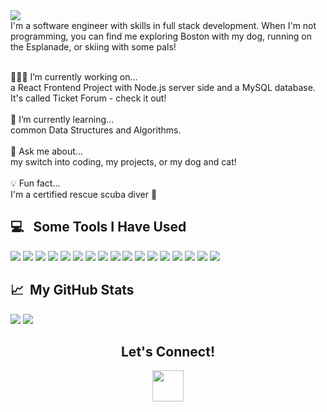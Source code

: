 <div>
  <img src="https://capsule-render.vercel.app/api?type=transparent&text=Hi!+I'm+Nora+McCarthy&fontSize=30&fontAlign=50&height=60&animation=fadeIn&section=header"/>
</div>

<div>
  I'm a software engineer with skills in full stack development. When I'm not programming, you can find me exploring Boston with my dog, running on the Esplanade, or skiing with some pals! <br><br>
  
  👩🏻‍💻 I’m currently working on... <br> a React Frontend Project with Node.js server side and a MySQL database. It's called Ticket Forum - check it out! <br><br>
  🌱 I’m currently learning... <br> common Data Structures and Algorithms. <br><br>
  💬 Ask me about... <br> my switch into coding, my projects, or my dog and cat! <br><br>
  💡 Fun fact... <br> I'm a certified rescue scuba diver 🤿
</div>

<h2> 💻 &nbsp; Some Tools I Have Used</h2>
  <p align="left">
    <img src="https://img.shields.io/badge/html5-%23E34F26.svg?style=for-the-badge&logo=html5&logoColor=white"/>
    <img src="https://img.shields.io/badge/javascript-%23323330.svg?style=for-the-badge&logo=javascript&logoColor=%23F7DF1E)"/>
    <img src="https://img.shields.io/badge/Java-ED8B00?style=for-the-badge&logo=java&logoColor=white"/>
    <img src="https://img.shields.io/badge/python-3670A0?style=for-the-badge&logo=python&logoColor=ffdd54"/>
    <img src="https://img.shields.io/badge/css3-%231572B6.svg?style=for-the-badge&logo=css3&logoColor=white"/>
    <img src="https://img.shields.io/badge/bootstrap-%23563D7C.svg?style=for-the-badge&logo=bootstrap&logoColor=white"/>
    <img src="https://img.shields.io/badge/react-%2320232a.svg?style=for-the-badge&logo=react&logoColor=%2361DAFB"/>
    <img src="https://img.shields.io/badge/express.js-%23404d59.svg?style=for-the-badge&logo=express&logoColor=%2361DAFB"/>
    <img src="https://img.shields.io/badge/jquery-%230769AD.svg?style=for-the-badge&logo=jquery&logoColor=white"/>
    <img src="https://img.shields.io/badge/node.js-6DA55F?style=for-the-badge&logo=node.js&logoColor=white"/>
    <img src="https://img.shields.io/badge/NPM-%23000000.svg?style=for-the-badge&logo=npm&logoColor=white"/>
    <img src="https://img.shields.io/badge/flask-%23000.svg?style=for-the-badge&logo=flask&logoColor=white"/>
    <img src="https://img.shields.io/badge/Spring-6DB33F?style=for-the-badge&logo=spring&logoColor=white"/>
    <img src="https://img.shields.io/badge/MongoDB-%234ea94b.svg?style=for-the-badge&logo=mongodb&logoColor=white"/>
    <img src="https://img.shields.io/badge/mysql-%2300f.svg?style=for-the-badge&logo=mysql&logoColor=white"/>
    <img src="https://img.shields.io/badge/nginx-%23009639.svg?style=for-the-badge&logo=nginx&logoColor=white"/>
    <img src="https://img.shields.io/badge/AWS-%23FF9900.svg?style=for-the-badge&logo=amazon-aws&logoColor=white"/>
  </p>

<h2> 📈 &nbsp;My GitHub Stats</h2>
  <div>
    <img src="https://github-readme-stats.vercel.app/api?username=noramccarthy&hide=stars&hide_rank=true&hide_title=true"/>
    <img src="https://github-readme-stats.vercel.app/api/top-langs/?username=noramccarthy&langs_count=3&hide_title=true"/>
  </div>

<div align="center">
  <h2>Let's Connect!</h2>
  
  <a href="https://www.linkedin.com/in/nora-z-mccarthy/">
    <img height="50" src="https://cdn1.iconfinder.com/data/icons/logotypes/32/square-linkedin-512.png"/>
  </a>
</div>
